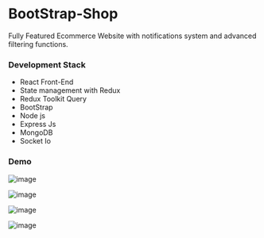 # BootStrap-Shop
Fully Featured Ecommerce Website with notifications system and advanced filtering functions.


### Development Stack

- React Front-End
- State management with Redux
- Redux Toolkit Query
- BootStrap
- Node js 
- Express Js
- MongoDB
- Socket Io

### Demo


![image](https://github.com/Copheles/BootstrapShop/assets/61428497/10e3aded-a92b-49c9-b3f4-17ee24182edf)

![image](https://github.com/Copheles/BootstrapShop/assets/61428497/98efa80c-1e4d-4682-9c59-30148f94bcae)

![image](https://github.com/Copheles/BootstrapShop/assets/61428497/3b233bf8-6ec6-4db7-a537-7e49415bfdf2)

![image](https://github.com/Copheles/BootstrapShop/assets/61428497/fdfd7962-9095-4c05-a832-9b81475e66e7)